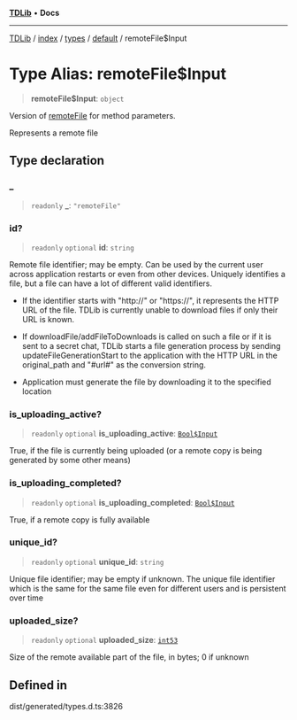 [**TDLib**](../../../../../../README.md) • **Docs**

***

[TDLib](../../../../../../modules.md) / [index](../../../../../README.md) / [types](../../../README.md) / [default](../README.md) / remoteFile$Input

# Type Alias: remoteFile$Input

> **remoteFile$Input**: `object`

Version of [remoteFile](remoteFile.md) for method parameters.

Represents a remote file

## Type declaration

### \_

> `readonly` **\_**: `"remoteFile"`

### id?

> `readonly` `optional` **id**: `string`

Remote file identifier; may be empty. Can be used by the current user across application restarts or even from other devices. Uniquely identifies a file, but a file can have a lot of different valid identifiers.

- If the identifier starts with "http://" or "https://", it represents the HTTP URL of the file. TDLib is currently unable to download files if only their URL is known.

- If downloadFile/addFileToDownloads is called on such a file or if it is sent to a secret chat, TDLib starts a file generation process by sending updateFileGenerationStart to the application with the HTTP URL in the original_path and "#url#" as the conversion string.

- Application must generate the file by downloading it to the specified location

### is\_uploading\_active?

> `readonly` `optional` **is\_uploading\_active**: [`Bool$Input`](Bool$Input.md)

True, if the file is currently being uploaded (or a remote copy is being generated by some other means)

### is\_uploading\_completed?

> `readonly` `optional` **is\_uploading\_completed**: [`Bool$Input`](Bool$Input.md)

True, if a remote copy is fully available

### unique\_id?

> `readonly` `optional` **unique\_id**: `string`

Unique file identifier; may be empty if unknown. The unique file identifier which is the same for the same file even for different users and is persistent over time

### uploaded\_size?

> `readonly` `optional` **uploaded\_size**: [`int53`](int53.md)

Size of the remote available part of the file, in bytes; 0 if unknown

## Defined in

dist/generated/types.d.ts:3826
